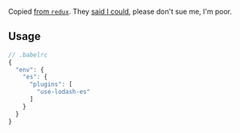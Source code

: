 Copied [from `redux`](https://github.com/reactjs/redux/blob/master/build/use-lodash-es.js).  They [said I could](https://github.com/reactjs/redux/issues/2243#issuecomment-279850772), please don't sue me, I'm poor.

## Usage
```js
// .babelrc
{
  "env": {
    "es": {
      "plugins": [
        "use-lodash-es"
      ]
    }
  }
}
```
